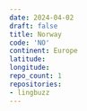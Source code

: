 ```yaml
---
date: 2024-04-02
draft: false
title: Norway
code: 'NO'
continent: Europe
latitude:
longitude:
repo_count: 1
repositories:
- lingbuzz
---
```



